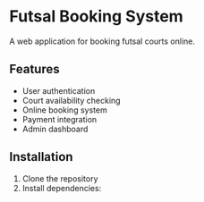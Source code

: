 # Futsal Booking System

A web application for booking futsal courts online.

## Features

- User authentication
- Court availability checking
- Online booking system
- Payment integration
- Admin dashboard

## Installation

1. Clone the repository
2. Install dependencies:
   ```bash
